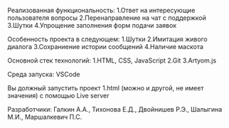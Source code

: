 Реализованная функциональность:
1.Ответ на интересующие пользователя вопросы
2.Перенаправление на чат с поддержкой
3.Шутки
4.Упрощение заполнения форм подачи заявок

Особенность проекта в следующем:
1.Шутки
2.Имитация живого диалога
3.Сохраниение истории сообщений 
4.Наличие маскота

Основной стек технологий:
1.HTML, CSS, JavaScript
2.Git
3.Artyom.js

Среда запуска: VSCode

Вы должный запустить проект 1.html (можно и другой, не имеет значения) с помощью Live server

Разработчики: Галкин А.А., Тихонова Е.Д.,
Двойнишев Р.Э., Шалыгина М.И., Маршалкевич П.С.



